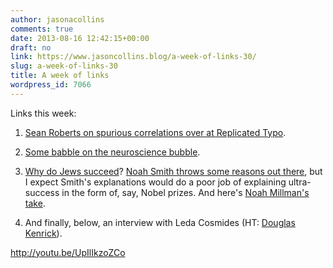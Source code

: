 ```yaml
---
author: jasonacollins
comments: true
date: 2013-08-16 12:42:15+00:00
draft: no
link: https://www.jasoncollins.blog/a-week-of-links-30/
slug: a-week-of-links-30
title: A week of links
wordpress_id: 7066
---
```


Links this week:



	
  1. [Sean Roberts on spurious correlations over at Replicated Typo](http://www.replicatedtypo.com/uncovering-spurious-correlations-between-language-and-culture/6396.html).

	
  2. [Some babble on the neuroscience bubble](http://opinionator.blogs.nytimes.com/2013/08/11/bursting-the-neuro-utopian-bubble/?_r=0).

	
  3. [Why do Jews succeed](http://www.project-syndicate.org/commentary/why-do-jews-succeed-)? [Noah Smith throws some reasons out there](http://noahpinionblog.blogspot.com.au/2013/08/how-successful-are-jews-really.html), but I expect Smith's explanations would do a poor job of explaining ultra-success in the form of, say, Nobel prizes. And here's [Noah Millman's take](http://www.theamericanconservative.com/millman/fighting-bigotry-without-political-correctness/).

	
  4. And finally, below, an interview with Leda Cosmides (HT: [Douglas Kenrick](http://www.psychologytoday.com/blog/sex-murder-and-the-meaning-life/201308/interview-leda-cosmides)).


http://youtu.be/UpIlIkzoZCo
